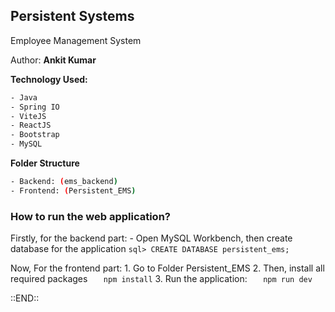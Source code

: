 ## Persistent Systems

Employee Management System

Author: **Ankit Kumar**

**Technology Used:**

```sh
- Java
- Spring IO
- ViteJS
- ReactJS
- Bootstrap
- MySQL
```

**Folder Structure**

```sh
- Backend: (ems_backend)
- Frontend: (Persistent_EMS)
```

### How to run the web application?

Firstly, for the backend part: - Open MySQL Workbench, then create database for the application
`sql>
        CREATE DATABASE persistent_ems;
    `

Now, For the frontend part: 1. Go to Folder Persistent_EMS 2. Then, install all required packages
`    npm install
   ` 3. Run the application:
`    npm run dev
   `

::END::

